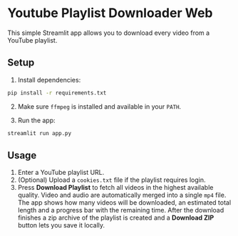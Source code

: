 # Youtube Playlist Downloader Web

This simple Streamlit app allows you to download every video from a YouTube playlist.

## Setup

1. Install dependencies:

```bash
pip install -r requirements.txt
```

2. Make sure `ffmpeg` is installed and available in your `PATH`.

3. Run the app:

```bash
streamlit run app.py
```

## Usage

1. Enter a YouTube playlist URL.
2. (Optional) Upload a `cookies.txt` file if the playlist requires login.
3. Press **Download Playlist** to fetch all videos in the highest available quality. Video and audio are automatically merged into a single `mp4` file. The app shows how many videos will be downloaded, an estimated total length and a progress bar with the remaining time. After the download finishes a zip archive of the playlist is created and a **Download ZIP** button lets you save it locally.
